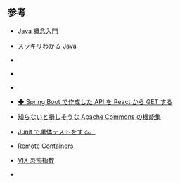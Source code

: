 ## 参考

- [Java 概念入門](https://qiita.com/TakahiRoyte/items/99bcbf012286a0bae7dd)
- [スッキリわかる Java]()
- []()
- []()
- []()

- [◆ Spring Boot で作成した API を React から GET する](https://lo)

- [知らないと損しそうな Apache Commons の機能集](https://qiita.com/horimislime/items/a9b9cf89e13cc9639ff2)

- [Junit で単体テストをする。](https://qiita.com/ryuutamaehara/items/c8efb304b73cc0542e6f)

- [Remote Containers]()
- [VIX 恐怖指数]()
- []()
